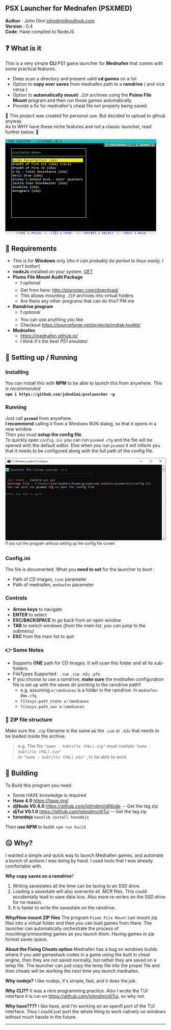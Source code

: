 
PSX Launcher for Mednafen (PSXMED)
 --------------------- 
**Author** :  John Dimi <johndimi@outlook.com>  
**Version** : 0.4  
**Code**: Haxe compiled to NodeJS  

##  :question: What is it

This is a very simple **CLI** PS1 game launcher for **Mednafen** that comes with some practical features.

- Deep scan a directory and present valid **cd games** on a list
- Option to **copy over saves** from mednafen path to a **ramdrive** ( and vice versa )
- Option to **automatically mount** `.ZIP` archives using the **Psimo File Mount** program and then run those games automatically
- Provide a fix for mednafen's cheat file not properly being saved.

:pushpin: This project was created for personal use. But decided to upload to github anyway  
As to WHY have these niche features and not a classic launcher, read further below. :pushpin:

![Launcher Demo Screen](media/demo1.gif)

## :beginner: Requirements

- This is for **Windows** only (*tho it can probably be ported to linux easily, I can't bother*)
- **nodeJs**  installed on your system. [GET](https://nodejs.org)
-  **Pismo File Mount Audit Package** 
	- :exclamation: *optional*
	- Get from here: http://pismotec.com/download/
	- This allows mounting `.ZIP` archives into virtual folders
	- Are there any other programs that can do this? PM me
- **Ramdrive program**
	- :exclamation: *optional*
	- You can use anything you like
	- Checkout https://sourceforge.net/projects/imdisk-toolkit/
- **Mednafen**
	- https://mednafen.github.io/
	- *I think it's the best PS1 emulator*

## :runner: Setting up / Running

### Installing
You can install this with **NPM** to be able to launch this from anywhere. *This is recommended*  
**`npm i https://github.com/johndimi/psxlauncher -g`**

### Running
Just call **`psxmed`** from anywhere.  
**I recommend** calling it from a Windows RUN dialog, so that it opens in a new window  
Then you must **setup the config file**.  
To quickly open `config.ini` you can run `psxmed cfg` and the file will be opened with the default editor. Else when you run `psxmed` it will inform you that it needs to be configured along with the full path of the config file.

![Config error message](media/setup_message.png)
<sup>If you run the program without setting up the config file screen</sup>


### Config.ini
The file is documented.  What you **need to set** for the launcher to boot :
- Path of CD images, `isos` parameter
- Path of mednafen, `mednafen` parameter

### Controls

- **Arrow keys** to navigate
- **ENTER** to select
- **ESC/BACKSPACE** to go back from an open window
- **TAB** to switch windows *(from the main list, you can jump to the submenu)*
- **ESC** from the main list to quit

### :point_right: Some Notes

- Supports **ONE** path for CD Images. It will scan this folder and all its sub-folders 
- FileTypes Supported : `.cue` `.zip`  `.m3u` `.pfo`
- If you choose to use a ramdrive, **make sure** the mednafen configuration file is set up with the saves dir pointing to the ramdrive path!!
	- e.g. assuming `a:\medsaves` is a folder in the ramdrive. In `mednafen-09x.cfg`
	- `filesys.path_state a:\medsaves`
	- `filesys.path_sav a:\medsaves`
	
### :notebook: ZIP file structure

Make sure the `.zip` filename is the same as the `.cue` or `.m3u` that needs to be loaded inside the archive.
>e.g. The file `"Game - Subtitle (PAL).zip"` must contain `"Game - Subtitle (PAL).cue"`  
> or `"Game - Subtitle (PAL).m3u"` , to be able to work

## :wrench: Building

To Build this program you need:

- Some HAXE knowledge is required
- **Haxe 4.0** https://haxe.org/
- **djNode V0.4.0** https://github.com/johndimi/djNode -- Get the tag zip
- **djTui V0.1.0** https://github.com/johndimi/djTui -- Get the tag zip
- **hxnodejs** `haxelib install hxnodejs`

Then **use NPM** to build:
`npm run build`


## :neutral_face: Why?

I wanted a simple and quick way to launch Mednafen games, and automate a bunch of actions I was doing by hand. I used tools that I was already comfortable with.

**Why copy saves on a ramdrive**?
1. Writing savestates all the time can be taxing to an SSD drive.
2. Loading a savestate will also overwrite all .MCR files. This could accidentally lead to save data loss. Also more re-writes on the SSD drive for no reason.
3. It is faster to write the savestate on the ramdrive.

**Why/How mount ZIP files**
The program `Pismo File Mount` can mount zip files into a virtual folder and then you can load games from there. The launcher can automatically orchestrate the process of mounting/unmounting games as you launch them. Having games in zip format saves space.

**About the Fixing Cheats option**
Mednafen has a bug on windows builds where if you add gameshark codes in a game using the built in cheat engine, then they are not saved normally, but rather they are saved on a temp file. The launcher can just copy the temp file into the proper file and then cheats will be working the next time you launch mednafen.

**Why nodejs?**
I like nodejs, it's simple, fast, and it does the job.

**Why CLI??**
It was a nice programming practice. Also I wrote the TUI interface it is run on https://github.com/johndimi/djTui, so why not.
	
**Why haxe????**
I like haxe, and I'm working on an openfl port of the TUI interface. Thus I could just port the whole thing to work natively on windows without much hassle in the future.

---
